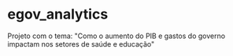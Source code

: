 # egov_analytics
Projeto com o tema: "Como o aumento do PIB e gastos do governo impactam nos setores de saúde e educação"
